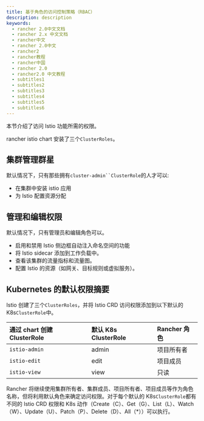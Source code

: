 ```yaml
---
title: 基于角色的访问控制策略（RBAC）
description: description
keywords:
  - rancher 2.0中文文档
  - rancher 2.x 中文文档
  - rancher中文
  - rancher 2.0中文
  - rancher2
  - rancher教程
  - rancher中国
  - rancher 2.0
  - rancher2.0 中文教程
  - subtitles1
  - subtitles2
  - subtitles3
  - subtitles4
  - subtitles5
  - subtitles6
---
```


本节介绍了访问 Istio 功能所需的权限。

rancher istio chart 安装了三个`ClusterRoles`。

## 集群管理群星

默认情况下，只有那些拥有` cluster-admin``ClusterRole `的人才可以:

- 在集群中安装 istio 应用
- 为 Istio 配置资源分配

## 管理和编辑权限

默认情况下，只有管理员和编辑角色可以。

- 启用和禁用 Istio 侧边框自动注入命名空间的功能
- 将 Istio sidecar 添加到工作负载中。
- 查看该集群的流量指标和流量图。
- 配置 Istio 的资源（如网关、目标规则或虚拟服务）。

## Kubernetes 的默认权限摘要

Istio 创建了三个`ClusterRoles`，并将 Istio CRD 访问权限添加到以下默认的 K8s`ClusterRole`中。

| 通过 chart 创建 ClusterRole | 默认 K8s ClusterRole | Rancher 角色 |
| :-------------------------- | :------------------- | :----------- |
| `istio-admin`               | admin                | 项目所有者   |
| `istio-edit`                | edit                 | 项目成员     |
| `istio-view`                | view                 | 只读         |

Rancher 将继续使用集群所有者、集群成员、项目所有者、项目成员等作为角色名称，但将利用默认角色来确定访问权限。对于每个默认的 K8s`ClusterRole`都有不同的 Istio CRD 权限和 K8s 动作（Create（C）、Get（G）、List（L）、Watch（W）、Update（U）、Patch（P）、Delete（D）、All（\*））可以执行。
